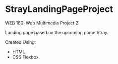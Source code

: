# StrayLandingPageProject
WEB 180: Web Multimedia
Project 2

Landing page based on the upcoming game Stray. 

Created Using:
- HTML
- CSS Flexbox
